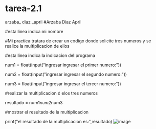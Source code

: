 # tarea-2.1
arzaba_ diaz _april
#Arzaba Diaz April 

#esta linea indica mi nombre 

#Mi practica tratara de crear un codigo  donde solicite tres numeros y se realice la multiplicacion de ellos

#esta linea indica la indicacion del programa

num1 = float(input("ingresar ingresar el primer numero:"))

num2 = float(input("ingresar ingresar el segundo numero:"))

num3 = float(input("ingresar ingresar el tercer numero:"))

#realizar la multiplicacion d elos tres numeros

resultado = num1*num2*num3


#mostrar el resultado de la multiplicacion

print("el resultado de la multiplicacion es:",resultado)
![image](https://github.com/user-attachments/assets/be887656-45a8-4a79-aa40-a936a897e9ae)

